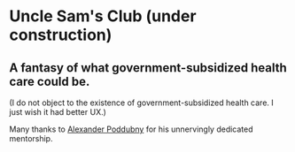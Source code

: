 # Uncle Sam's Club (under construction)

## A fantasy of what government-subsidized health care could be.

(I do not object to the existence of government-subsidized health care. I just wish it had better UX.)

Many thanks to [Alexander Poddubny][alexTwitter] for his unnervingly dedicated mentorship.

[alexTwitter]: https://twitter.com/apoddubn
